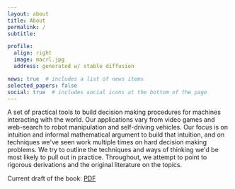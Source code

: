 ```yaml
---
layout: about
title: About
permalink: /
subtitle: 

profile:
  align: right
  image: macrl.jpg
  address: generated w/ stable diffusion

news: true  # includes a list of news items
selected_papers: false 
social: true  # includes social icons at the bottom of the page
---
```


A set of practical tools to build decision making
procedures for machines interacting with the world. Our applications vary from video games and web-search to robot manipulation and 
self-driving vehicles. Our focus is on intuition and informal mathematical argument to build that intuition, and on 
techniques we've seen work multiple times on hard decision making problems. We try to outline the techniques and ways of
thinking we'd be most likely to pull out in practice. Throughout, we attempt to point to rigorous derivations and the 
original literature on the topics.

Current draft of the book: <a href="{{ 'macrl.pdf' | prepend: 'assets/pdf/' | relative_url}}" target="_blank">PDF</a>
